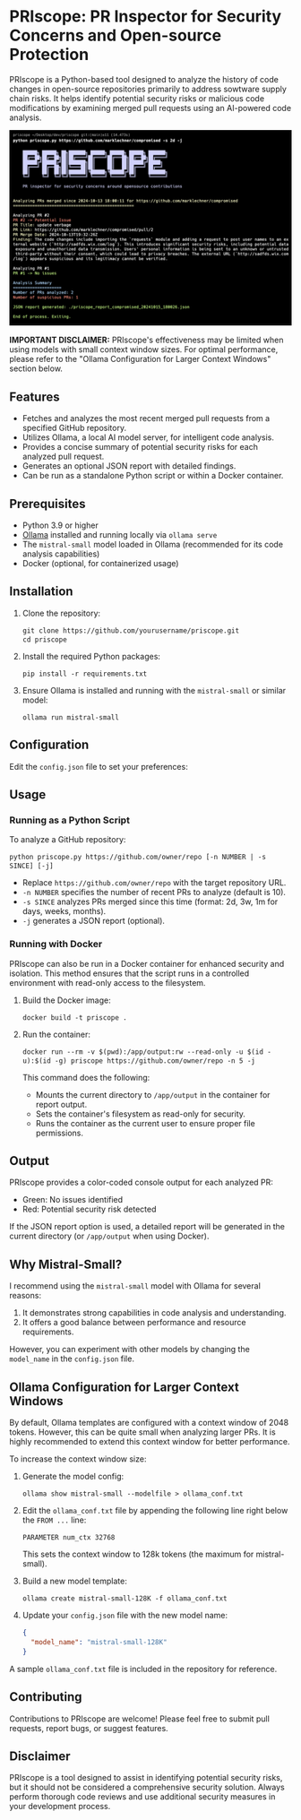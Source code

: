 # PRIscope: PR Inspector for Security Concerns and Open-source Protection

PRIscope is a Python-based tool designed to analyze the history of code changes in open-source repositories primarily to address sowtware supply chain risks. It helps identify potential security risks or malicious code modifications by examining merged pull requests using an AI-powered code analysis.

<img src="_assets/sample.png" alt="example" width="800"/>

**IMPORTANT DISCLAIMER:** PRIscope's effectiveness may be limited when using models with small context window sizes. For optimal performance, please refer to the "Ollama Configuration for Larger Context Windows" section below.

## Features

- Fetches and analyzes the most recent merged pull requests from a specified GitHub repository.
- Utilizes Ollama, a local AI model server, for intelligent code analysis.
- Provides a concise summary of potential security risks for each analyzed pull request.
- Generates an optional JSON report with detailed findings.
- Can be run as a standalone Python script or within a Docker container.

## Prerequisites

- Python 3.9 or higher
- [Ollama](https://ollama.com/) installed and running locally via `ollama serve`
- The `mistral-small` model loaded in Ollama (recommended for its code analysis capabilities)
- Docker (optional, for containerized usage)

## Installation

1. Clone the repository:
   ```
   git clone https://github.com/yourusername/priscope.git
   cd priscope
   ```

2. Install the required Python packages:
   ```
   pip install -r requirements.txt
   ```

3. Ensure Ollama is installed and running with the `mistral-small` or similar model:
   ```
   ollama run mistral-small
   ```

## Configuration

Edit the `config.json` file to set your preferences:

## Usage

### Running as a Python Script

To analyze a GitHub repository:

```
python priscope.py https://github.com/owner/repo [-n NUMBER | -s SINCE] [-j]
```
- Replace `https://github.com/owner/repo` with the target repository URL.
- `-n NUMBER` specifies the number of recent PRs to analyze (default is 10).
- `-s SINCE` analyzes PRs merged since this time (format: 2d, 3w, 1m for days, weeks, months).
- `-j` generates a JSON report (optional).

### Running with Docker

PRIscope can also be run in a Docker container for enhanced security and isolation. This method ensures that the script runs in a controlled environment with read-only access to the filesystem.

1. Build the Docker image:
   ```
   docker build -t priscope .
   ```

2. Run the container:
   ```
   docker run --rm -v $(pwd):/app/output:rw --read-only -u $(id -u):$(id -g) priscope https://github.com/owner/repo -n 5 -j
   ```

   This command does the following:
   - Mounts the current directory to `/app/output` in the container for report output.
   - Sets the container's filesystem as read-only for security.
   - Runs the container as the current user to ensure proper file permissions.

## Output

PRIscope provides a color-coded console output for each analyzed PR:
- Green: No issues identified
- Red: Potential security risk detected

If the JSON report option is used, a detailed report will be generated in the current directory (or `/app/output` when using Docker).

## Why Mistral-Small?

I recommend using the `mistral-small` model with Ollama for several reasons:
1. It demonstrates strong capabilities in code analysis and understanding.
2. It offers a good balance between performance and resource requirements.

However, you can experiment with other models by changing the `model_name` in the `config.json` file.

## Ollama Configuration for Larger Context Windows

By default, Ollama templates are configured with a context window of 2048 tokens. However, this can be quite small when analyzing larger PRs. It is highly recommended to extend this context window for better performance.

To increase the context window size:

1. Generate the model config:
   ```
   ollama show mistral-small --modelfile > ollama_conf.txt
   ```

2. Edit the `ollama_conf.txt` file by appending the following line right below the `FROM ...` line:
   ```
   PARAMETER num_ctx 32768
   ```
   This sets the context window to 128k tokens (the maximum for mistral-small).

3. Build a new model template:
   ```
   ollama create mistral-small-128K -f ollama_conf.txt
   ```

4. Update your `config.json` file with the new model name:
   ```json
   {
     "model_name": "mistral-small-128K"
   }
   ```

A sample `ollama_conf.txt` file is included in the repository for reference.

## Contributing

Contributions to PRIscope are welcome! Please feel free to submit pull requests, report bugs, or suggest features.

## Disclaimer

PRIscope is a tool designed to assist in identifying potential security risks, but it should not be considered a comprehensive security solution. Always perform thorough code reviews and use additional security measures in your development process.